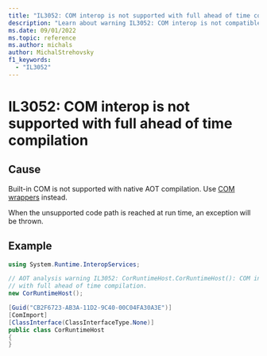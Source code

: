 ```yaml
---
title: "IL3052: COM interop is not supported with full ahead of time compilation"
description: "Learn about warning IL3052: COM interop is not compatible with full ahead of time compilation."
ms.date: 09/01/2022
ms.topic: reference
ms.author: michals
author: MichalStrehovsky
f1_keywords:
  - "IL3052"
---
```

# IL3052: COM interop is not supported with full ahead of time compilation

## Cause

Built-in COM is not supported with native AOT compilation. Use [COM wrappers](../../../../standard/native-interop/com-wrappers.md) instead.

When the unsupported code path is reached at run time, an exception will be thrown.

## Example

```csharp
using System.Runtime.InteropServices;

// AOT analysis warning IL3052: CorRuntimeHost.CorRuntimeHost(): COM interop is not supported
// with full ahead of time compilation.
new CorRuntimeHost();

[Guid("CB2F6723-AB3A-11D2-9C40-00C04FA30A3E")]
[ComImport]
[ClassInterface(ClassInterfaceType.None)]
public class CorRuntimeHost
{
}
```
